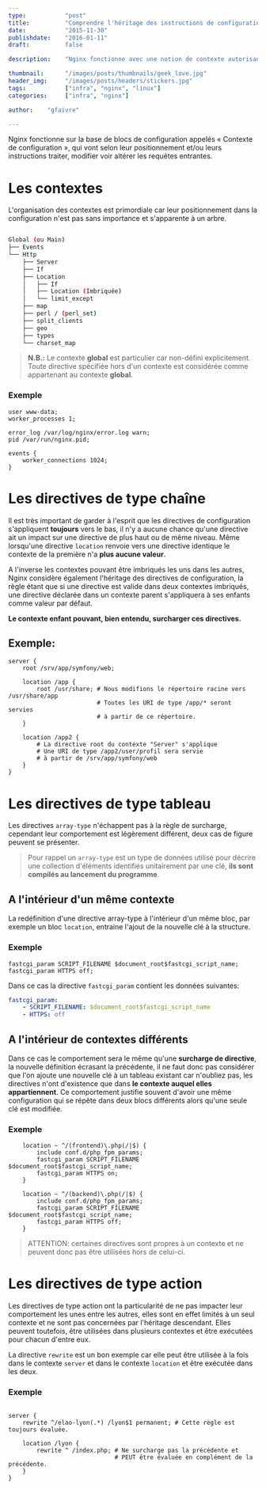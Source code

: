 ```yaml
---
type:           "post"
title:          "Comprendre l'héritage des instructions de configuration de Nginx"
date:           "2015-11-30"
publishdate:    "2016-01-11"
draft:          false

description:    "Nginx fonctionne avec une notion de contexte autorisant certaines instructions de configuration. Nous évoquons dans cet article comment Nginx traite et organise ces différents blocs."

thumbnail:      "/images/posts/thumbnails/geek_love.jpg"
header_img:     "/images/posts/headers/stickers.jpg"
tags:           ["infra", "nginx", "linux"]
categories:     ["infra", "nginx"]

author:    "gfaivre"

---
```



Nginx fonctionne sur la base de blocs de configuration appelés « Contexte de configuration », qui vont selon leur positionnement et/ou leurs instructions traiter, modifier voir altérer les requêtes entrantes.<!--more-->

# Les contextes

L'organisation des contextes est primordiale car leur positionnement dans la configuration n'est pas sans importance et s'apparente à un arbre.

```bash

Global (ou Main)
├── Events
└── Http
    ├── Server
    ├── If
    ├── Location
    │   ├── If
    │   ├── Location (Imbriquée)
    │   └── limit_except
    ├── map
    ├── perl / (perl_set)
    ├── split_clients
    ├── geo
    ├── types
    └── charset_map
```

> **N.B.:** Le contexte **global** est particulier car non-défini explicitement. Toute directive spécifiée hors d'un contexte est considérée comme appartenant au contexte **global**.

### Exemple

```nginx
user www-data;
worker_processes 1;

error_log /var/log/nginx/error.log warn;
pid /var/run/nginx.pid;

events {
    worker_connections 1024;
}
```


# Les directives de type chaîne

Il est très important de garder à l'esprit que les directives de configuration s'appliquent **toujours** vers le bas, il n'y a aucune chance qu'une directive ait un impact sur une directive de plus haut ou de même niveau.
Même lorsqu'une directive `location` renvoie vers une directive identique le contexte de la première n'a **plus aucune valeur**.

A l'inverse les contextes pouvant être imbriqués les uns dans les autres, Nginx considère également l'héritage des directives de configuration, la règle étant que si une directive est valide dans deux contextes imbriqués, une directive déclarée dans un contexte parent s'appliquera à ses enfants comme valeur par défaut.

**Le contexte enfant pouvant, bien entendu, surcharger ces directives.**


## Exemple:

```nginx
server {
    root /srv/app/symfony/web;

    location /app {
        root /usr/share; # Nous modifions le répertoire racine vers /usr/share/app
                         # Toutes les URI de type /app/* seront servies
                         # à partir de ce répertoire.
    }

    location /app2 {
        # La directive root du contexte "Server" s'applique
        # Une URI de type /app2/user/profil sera servie
        # à partir de /srv/app/symfony/web
    }
}
```

# Les directives de type tableau

Les directives `array-type` n'échappent pas à la règle de surcharge, cependant leur comportement est légèrement différent, deux cas de figure peuvent se présenter.

> Pour rappel un `array-type` est un type de données utilisé pour décrire une collection d'éléments identifiés unitairement par une clé, **ils sont compilés au lancement du programme**.

## A l'intérieur d'un même contexte

La redéfinition d'une directive array-type à l'intérieur d'un même bloc, par exemple un bloc `location`, entraine l'ajout de la nouvelle clé à la structure.

### Exemple

```nginx
fastcgi_param SCRIPT_FILENAME $document_root$fastcgi_script_name;
fastcgi_param HTTPS off;
```


Dans ce cas la directive `fastcgi_param` contient les données suivantes:

```yaml
fastcgi_param:
    - SCRIPT_FILENAME: $document_root$fastcgi_script_name
    - HTTPS: off
```


## A l'intérieur de contextes différents

Dans ce cas le comportement sera le même qu'une **surcharge de directive**, la nouvelle définition écrasant la précédente, il ne faut donc pas considérer que l'on ajoute une nouvelle clé à un tableau existant car n'oubliez pas, les directives n'ont d'existence que dans **le contexte auquel elles appartiennent**.
Ce comportement justifie souvent d'avoir une même configuration qui se répête dans deux blocs différents alors qu'une seule clé est modifiée.

### Exemple

```nginx
    location ~ ^/(frontend)\.php(/|$) {
        include conf.d/php_fpm_params;
        fastcgi_param SCRIPT_FILENAME $document_root$fastcgi_script_name;
        fastcgi_param HTTPS on;
    }

    location ~ ^/(backend)\.php(/|$) {
        include conf.d/php_fpm_params;
        fastcgi_param SCRIPT_FILENAME $document_root$fastcgi_script_name;
        fastcgi_param HTTPS off;
    }
```

> ATTENTION: certaines directives sont propres à un contexte et ne peuvent donc pas être utilisées hors de celui-ci.

# Les directives de type action

Les directives de type action ont la particularité de ne pas impacter leur comportement les unes entre les autres, elles sont en effet limités à un seul contexte et ne sont pas concernées par l'héritage descendant.
Elles peuvent toutefois, être utilisées dans plusieurs contextes et être exécutées pour chacun d'entre eux.

La directive `rewrite` est un bon exemple car elle peut être utilisée à la fois dans le contexte `server` et dans le contexte `location` et être exécutée dans les deux.

### Exemple

```nginx

server {
    rewrite ^/elao-lyon(.*) /lyon$1 permanent; # Cette règle est toujours évaluée.

    location /lyon {
        rewrite ^ /index.php; # Ne surcharge pas la précédente et
                              # PEUT être évaluée en complément de la précédente.
    }
}
```
